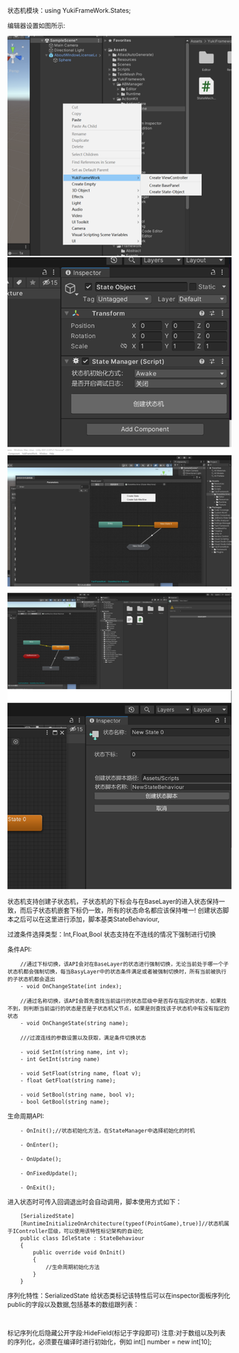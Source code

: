 状态机模块：using YukiFrameWork.States;

编辑器设置如图所示:

![输入图片说明](Texture/State1.png)
![输入图片说明](Texture/State2.png)
![输入图片说明](Texture/State3.png)
![输入图片说明](Texture/State5.png)
![输入图片说明](Texture/State4.png)

状态机支持创建子状态机，子状态机的下标会与在BaseLayer的进入状态保持一致，而后子状态机嵌套下标仍一致，所有的状态命名都应该保持唯一!
创建状态脚本之后可以在这里进行添加，脚本基类StateBehaviour,

过渡条件选择类型：Int,Float,Bool 状态支持在不连线的情况下强制进行切换

条件API:
        
        //通过下标切换，该API会对在BaseLayer的状态进行强制切换，无论当前处于哪一个子状态机都会强制切换，每当BasyLayer中的状态条件满足或者被强制切换时，所有当前被执行的子状态机都会退出
        - void OnChangeState(int index);

        //通过名称切换，该API会首先查找当前运行的状态层级中是否存在指定的状态，如果找不到，则判断当前运行的状态是否是子状态机父节点，如果是则查找该子状态机中有没有指定的状态
        - void OnChangeState(string name);

        ///过渡连线的参数设置以及获取，满足条件切换状态

        - void SetInt(string name, int v);
        - int GetInt(string name) 

        - void SetFloat(string name, float v);
        - float GetFloat(string name);

        - void SetBool(string name, bool v);
        - bool GetBool(string name);


生命周期API:

        - OnInit();//状态初始化方法，在StateManager中选择初始化的时机

        - OnEnter();

        - OnUpdate(); 

        - OnFixedUpdate();

        - OnExit();

进入状态时可传入回调退出时会自动调用，脚本使用方式如下：

```
    [SerializedState]
    [RuntimeInitializeOnArchitecture(typeof(PointGame),true)]//状态机属于IController层级，可以使用该特性标记架构的自动化
    public class IdleState : StateBehaviour
    {
        public override void OnInit()
        {
            //生命周期初始化方法
        }  
    }
```
序列化特性：SerializedState 给状态类标记该特性后可以在inspector面板序列化public的字段以及数据,包括基本的数组跟列表：
```
    
```
标记序列化后隐藏公开字段:HideField(标记于字段即可) 注意:对于数组以及列表的序列化，必须要在编译时进行初始化，例如 int[] number = new int[10];